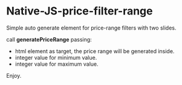 # Native-JS-price-filter-range
Simple auto generate element for price-range filters with two slides.

call **generatePriceRange** passing:
 - html element as target, the price range will be generated inside.
 - integer value for minimum value.
 - integer value for maximum value.
 
 Enjoy.
